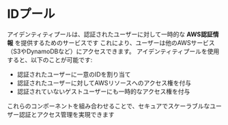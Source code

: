 # IDプール

アイデンティティプールは、認証されたユーザーに対して一時的な **AWS認証情報** を提供するためのサービスです
これにより、ユーザーは他のAWSサービス（S3やDynamoDBなど）にアクセスできます。
アイデンティティプールを使用すると、以下のことが可能です:

- 認証されたユーザーに一意のIDを割り当て
- 認証されたユーザーに対してAWSリソースへのアクセス権を付与
- 認証されていないゲストユーザーにも一時的なアクセス権を付与

これらのコンポーネントを組み合わせることで、セキュアでスケーラブルなユーザー認証とアクセス管理を実現できます
